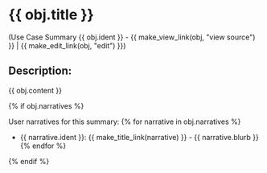 # {{ obj.title }}
(Use Case Summary {{ obj.ident }} - {{ make_view_link(obj, "view source") }} | {{ make_edit_link(obj, "edit") }})

<!-- **ID: {{ obj.ident }}** [(permalink)](...) -->

## Description:

{{ obj.content }}

{% if obj.narratives %}

User narratives for this summary:
{% for narrative in obj.narratives %}
* {{ narrative.ident }}: {{ make_title_link(narrative) }} - {{ narrative.blurb }}
{% endfor %}

{% endif %}
